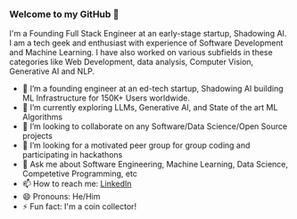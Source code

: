 ### Welcome to my GitHub 👋

I'm a Founding Full Stack Engineer at an early-stage startup, Shadowing AI. I am a tech geek and enthusiast with experience of Software Development and Machine Learning. I have also worked on various subfields in these categories like Web Development, data analysis, Computer Vision, Generative AI and NLP.

- 🔭 I’m a founding engineer at an ed-tech startup, Shadowing AI building ML Infrastructure for 150K+ Users worldwide.
- 🌱 I’m currently exploring LLMs, Generative AI, and State of the art ML Algorithms
- 👯 I’m looking to collaborate on any Software/Data Science/Open Source projects
- 🤔 I’m looking for a motivated peer group for group coding and participating in hackathons
- 💬 Ask me about Software Engineering, Machine Learning, Data Science, Competetive Programming, etc
- 📫 How to reach me: [LinkedIn](https://www.linkedin.com/in/pranav-shekhar/)
- 😄 Pronouns: He/Him
- ⚡ Fun fact: I'm a coin collector!
